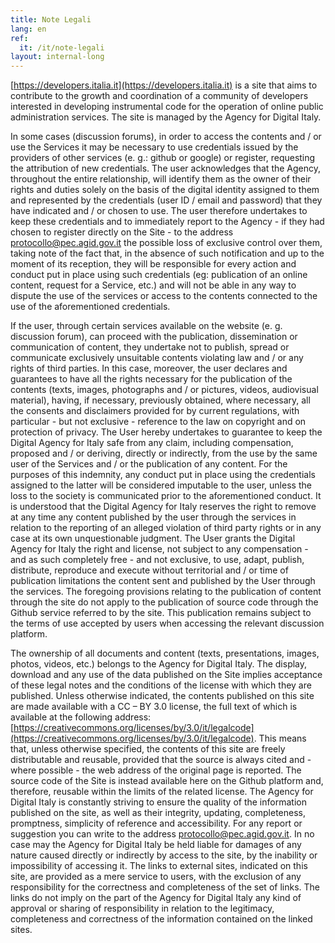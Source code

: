 ```yaml
---
title: Note Legali
lang: en
ref:
  it: /it/note-legali
layout: internal-long
---
```


[https://developers.italia.it](https://developers.italia.it) is a site that aims to contribute to the growth and coordination of a community of developers interested in developing instrumental code for the operation of online public administration services. The site is managed by the Agency for Digital Italy.

In some cases (discussion forums), in order to access the contents and / or use the Services it may be necessary to use credentials issued by the providers of other services (e. g.: github or google) or register, requesting the attribution of new credentials. The user acknowledges that the Agency, throughout the entire relationship, will identify them as the owner of their rights and duties solely on the basis of the digital identity assigned to them and represented by the credentials (user ID / email and password) that they have indicated and / or chosen to use. The user therefore undertakes to keep these credentials and to immediately report to the Agency - if they had chosen to register directly on the Site - to the address [protocollo@pec.agid.gov.it](mailto:protocollo@pec.agid.gov.it) the possible loss of exclusive control over them, taking note of the fact that, in the absence of such notification and up to the moment of its reception, they will be responsible for every action and conduct put in place using such credentials (eg: publication of an online content, request for a Service, etc.) and will not be able in any way to dispute the use of the services or access to the contents connected to the use of the aforementioned credentials.

If the user, through certain services available on the website (e. g. discussion forum), can proceed with the publication, dissemination or communication of content, they undertake not to publish, spread or communicate exclusively unsuitable contents violating law and / or any rights of third parties. In this case, moreover, the user declares and guarantees to have all the rights necessary for the publication of the contents (texts, images, photographs and / or pictures, videos, audiovisual material), having, if necessary, previously obtained, where necessary, all the consents and disclaimers provided for by current regulations, with particular - but not exclusive - reference to the law on copyright and on protection of privacy. The User hereby undertakes to guarantee to keep the Digital Agency for Italy safe from any claim, including compensation, proposed and / or deriving, directly or indirectly, from the use by the same user of the Services and / or the publication of any content. For the purposes of this indemnity, any conduct put in place using the credentials assigned to the latter will be considered imputable to the user, unless the loss to the society is communicated prior to the aforementioned conduct. It is understood that the Digital Agency for Italy reserves the right to remove at any time any content published by the user through the services in relation to the reporting of an alleged violation of third party rights or in any case at its own unquestionable judgment. The User grants the Digital Agency for Italy the right and license, not subject to any compensation - and as such completely free - and not exclusive, to use, adapt, publish, distribute, reproduce and execute without territorial and / or time of publication limitations the content sent and published by the User through the services. The foregoing provisions relating to the publication of content through the site do not apply to the publication of source code through the Github service referred to by the site. This publication remains subject to the terms of use accepted by users when accessing the relevant discussion platform.

The ownership of all documents and content (texts, presentations, images, photos, videos, etc.) belongs to the Agency for Digital Italy. The display, download and any use of the data published on the Site implies acceptance of these legal notes and the conditions of the license with which they are published. Unless otherwise indicated, the contents published on this site are made available with a CC – BY 3.0 license, the full text of which is available at the following address: [https://creativecommons.org/licenses/by/3.0/it/legalcode](https://creativecommons.org/licenses/by/3.0/it/legalcode). This means that, unless otherwise specified, the contents of this site are freely distributable and reusable, provided that the source is always cited and - where possible - the web address of the original page is reported. The source code of the Site is instead available here on the Github platform and, therefore, reusable within the limits of the related license. The Agency for Digital Italy is constantly striving to ensure the quality of the information published on the site, as well as their integrity, updating, completeness, promptness, simplicity of reference and accessibility. For any report or suggestion you can write to the address [protocollo@pec.agid.gov.it](mailto:protocollo@pec.agid.gov.it). In no case may the Agency for Digital Italy be held liable for damages of any nature caused directly or indirectly by access to the site, by the inability or impossibility of accessing it. The links to external sites, indicated on this site, are provided as a mere service to users, with the exclusion of any responsibility for the correctness and completeness of the set of links. The links do not imply on the part of the Agency for Digital Italy any kind of approval or sharing of responsibility in relation to the legitimacy, completeness and correctness of the information contained on the linked sites.
